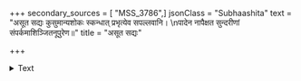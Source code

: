 +++
secondary_sources = [ "MSS_3786",]
jsonClass = "Subhaashita"
text = "असूत सद्यः कुसुमान्यशोकः स्कन्धात् प्रभृत्येव सपल्लवानि।  \nपादेन नापैक्षत सुन्दरीणां संपर्कमाशिञ्जितनूपुरेण॥"
title = "असूत सद्यः"

+++

<details><summary>Text</summary>

असूत सद्यः कुसुमान्यशोकः स्कन्धात् प्रभृत्येव सपल्लवानि।  
पादेन नापैक्षत सुन्दरीणां संपर्कमाशिञ्जितनूपुरेण॥
</details>
